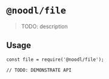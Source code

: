 # `@noodl/file`

> TODO: description

## Usage

```
const file = require('@noodl/file');

// TODO: DEMONSTRATE API
```
